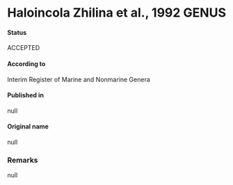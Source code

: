 Haloincola Zhilina et al., 1992 GENUS
=======

#### Status
ACCEPTED

#### According to
Interim Register of Marine and Nonmarine Genera

#### Published in
null

#### Original name
null

### Remarks
null